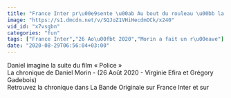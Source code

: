 ```yaml
---
title: "France Inter pr\u00e9sente \u00ab Au bout du rouleau \u00bb la suite de \u00ab Police \u00bb - Chronique de Daniel Morin"
image: "https://s1.dmcdn.net/v/SQJoZ1VHiHecdmOCk/x240"
vid_id: "x7vsgbn"
categories: "fun"
tags: ["France Inter","26 Ao\u00fbt 2020","Morin a fait un r\u00eave"]
date: "2020-08-29T06:56:04+03:00"
---
```

Daniel imagine la suite du film « Police »  <br>La chronique de Daniel Morin - (26 Août 2020 - Virginie Efira et Grégory Gadebois)   <br>Retrouvez la chronique dans La Bande Originale sur France Inter et sur  
